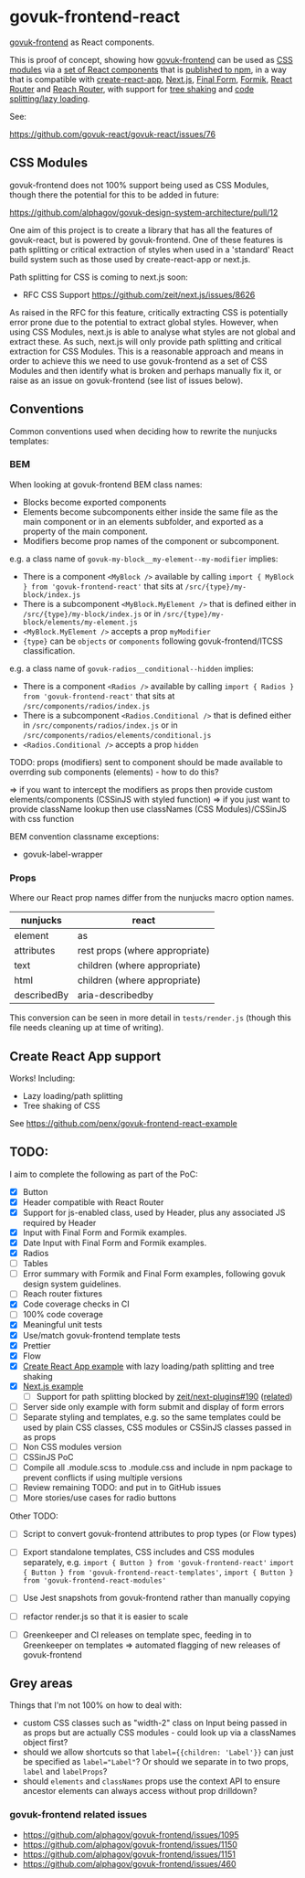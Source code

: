 # govuk-frontend-react

[govuk-frontend](https://github.com/alphagov/govuk-frontend) as React components.


This is proof of concept, showing how <a href="https://github.com/alphagov/govuk-frontend">govuk-frontend</a> can be used as <a href="https://github.com/css-modules/css-modules">CSS modules</a> via a <a href="https://github.com/penx/govuk-frontend-react">set of React components</a> that is <a href="https://www.npmjs.com/package/govuk-frontend-react">published to npm</a>, in a way that is compatible with
<a href="https://github.com/facebook/create-react-app">create-react-app</a>,
<a href="https://nextjs.org">Next.js</a>,
<a href="https://github.com/final-form/react-final-form">Final Form</a>,
<a href="https://github.com/jaredpalmer/formik">Formik</a>,
<a href="https://github.com/ReactTraining/react-router">React Router</a>
and <a href="https://github.com/reach/router">Reach Router</a>,
with support for <a href="https://webpack.js.org/guides/tree-shaking/">tree shaking</a> and <a href="https://reactjs.org/docs/code-splitting.html">code splitting/lazy loading</a>.

See:

https://github.com/govuk-react/govuk-react/issues/76

## CSS Modules

govuk-frontend does not 100% support being used as CSS Modules, though there the potential for this to be added in future:

https://github.com/alphagov/govuk-design-system-architecture/pull/12

One aim of this project is to create a library that has all the features of govuk-react, but is powered by govuk-frontend. One of these features is path splitting or critical extraction of styles when used in a 'standard' React build system such as those used by create-react-app or next.js.

Path splitting for CSS is coming to next.js soon:

- RFC CSS Support https://github.com/zeit/next.js/issues/8626

As raised in the RFC for this feature, critically extracting CSS is potentially error prone due to the potential to extract global styles. However, when using CSS Modules, next.js is able to analyse what styles are not global and extract these. As such, next.js will only provide path splitting and critical extraction for CSS Modules. This is a reasonable approach and means in order to achieve this we need to use govuk-frontend as a set of CSS Modules and then identify what is broken and perhaps manually fix it, or raise as an issue on govuk-frontend (see list of issues below).


## Conventions

Common conventions used when deciding how to rewrite the nunjucks templates:

### BEM

When looking at govuk-frontend BEM class names:

- Blocks become exported components
- Elements become subcomponents either inside the same file as the main component or in an elements subfolder, and exported as a property of the main component.
- Modifiers become prop names of the component or subcomponent.


e.g. a class name of `govuk-my-block__my-element--my-modifier` implies:

- There is a component `<MyBlock />` available by calling `import { MyBlock } from 'govuk-frontend-react'` that sits at `/src/{type}/my-block/index.js`
- There is a subcomponent `<MyBlock.MyElement />` that is defined either in `/src/{type}/my-block/index.js` or in `/src/{type}/my-block/elements/my-element.js`
- `<MyBlock.MyElement />` accepts a prop `myModifier`
- `{type}` can be `objects` or `components` following govuk-frontend/ITCSS classification.


e.g. a class name of `govuk-radios__conditional--hidden` implies:

- There is a component `<Radios />` available by calling `import { Radios } from 'govuk-frontend-react'` that sits at `/src/components/radios/index.js`
- There is a subcomponent `<Radios.Conditional />` that is defined either in `/src/components/radios/index.js` or in `/src/components/radios/elements/conditional.js`
- `<Radios.Conditional />` accepts a prop `hidden`


TODO: props (modifiers) sent to component should be made available to overrding sub components (elements) - how to do this?

=> if you want to intercept the modifiers as props then provide custom elements/components (CSSinJS with styled function)
=> if you just want to provide className lookup then use classNames (CSS Modules)/CSSinJS with css function

BEM convention classname exceptions:
- govuk-label-wrapper

### Props

Where our React prop names differ from the nunjucks macro option names.

| nunjucks | react |
| --- | --- |
| element | as  |
| attributes | rest props (where appropriate) |
| text | children (where appropriate) |
| html | children (where appropriate) |
| describedBy | aria-describedby |

This conversion can be seen in more detail in `tests/render.js` (though this file needs cleaning up at time of writing).

## Create React App support

Works! Including:

- Lazy loading/path splitting
- Tree shaking of CSS

See https://github.com/penx/govuk-frontend-react-example

## TODO:

I aim to complete the following as part of the PoC:

- [x] Button
- [x] Header compatible with React Router
- [x] Support for js-enabled class, used by Header, plus any associated JS required by Header
- [x] Input with Final Form and Formik examples.
- [x] Date Input with Final Form and Formik examples.
- [x] Radios
- [ ] Tables
- [ ] Error summary with Formik and Final Form examples, following govuk design system guidelines.
- [ ] Reach router fixtures
- [x] Code coverage checks in CI
- [ ] 100% code coverage
- [x] Meaningful unit tests
- [x] Use/match govuk-frontend template tests
- [x] Prettier
- [x] Flow
- [x] [Create React App example](https://github.com/penx/govuk-frontend-react-example) with lazy loading/path splitting and tree shaking
- [x] [Next.js example](https://github.com/penx/govuk-frontend-react-example-next)
  - [ ] Support for path splitting blocked by [zeit/next-plugins#190](https://github.com/zeit/next-plugins/pull/190) ([related](https://spectrum.chat/next-js/general/dynamic-css-splitting~03351ba8-e4aa-4788-a8ce-2d765b1b1f61?m=MTUzNzE1NDM5ODQ5OQ==))
- [ ] Server side only example with form submit and display of form errors
- [ ] Separate styling and templates, e.g. so the same templates could be used by plain CSS classes, CSS modules or CSSinJS classes passed in as props
- [ ] Non CSS modules version
- [ ] CSSinJS PoC
- [ ] Compile all .module.scss to .module.css and include in npm package to prevent conflicts if using multiple versions
- [ ] Review remaining TODO: and put in to GitHub issues
- [ ] More stories/use cases for radio buttons

Other TODO:

- [ ] Script to convert govuk-frontend attributes to prop types (or Flow types)
- [ ] Export standalone templates, CSS includes and CSS modules separately, e.g. `import { Button } from 'govuk-frontend-react'` `import { Button } from 'govuk-frontend-react-templates'`, `import { Button } from 'govuk-frontend-react-modules'`
- [ ] Use Jest snapshots from govuk-frontend rather than manually copying
- [ ] refactor render.js so that it is easier to scale
- [ ] Greenkeeper and CI releases on template spec, feeding in to Greenkeeper on templates => automated flagging of new releases of govuk-frontend


## Grey areas

Things that I'm not 100% on how to deal with:

- custom CSS classes such as "width-2" class on Input being passed in as props but are actually CSS modules - could look up via a classNames object first?
- should we allow shortcuts so that `label={{children: 'Label'}}` can just be specified as `label="Label"`? Or should we separate in to two props, `label` and `labelProps`?
- should `elements` and `classNames` props use the context API to ensure ancestor elements can always access without prop drilldown?

### govuk-frontend related issues

- https://github.com/alphagov/govuk-frontend/issues/1095
- https://github.com/alphagov/govuk-frontend/issues/1150
- https://github.com/alphagov/govuk-frontend/issues/1151
- https://github.com/alphagov/govuk-frontend/issues/460
